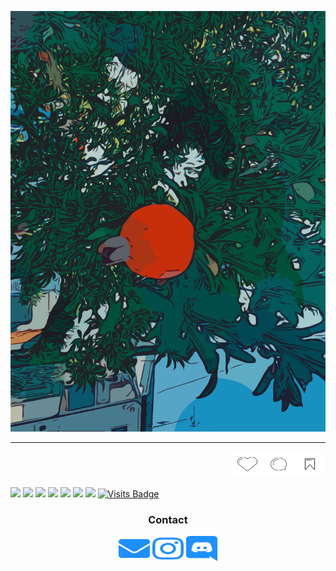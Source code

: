 <!--
**riyan-ahmed/riyan-ahmed** is a ✨ _special_ ✨ repository because its `README.md` (this file) appears on your GitHub profile.

Here are some ideas to get you started:

- 🔭 I’m currently working on ...
- 🌱 I’m currently learning ...
- 👯 I’m looking to collaborate on ...
- 🤔 I’m looking for help with ...
- 💬 Ask me about ...
- 📫 How to reach me: ...
- 😄 Pronouns: ...
- ⚡ Fun fact: ...
-->

![Tree](logos/zakurotree.svg?raw=true "Tree")


* * *

<p align="right"><img src="logos/like.svg" height="40" width="50"><img src="logos/comment.svg" height="40" width="50"><img src="logos/save.svg" height="40" width="50"></p>

![](https://img.shields.io/badge/​-Javascript-<COLOR>?style=flat&logo=javascript&logoColor=white) ![](https://img.shields.io/badge/​-Java-<COLOR>?style=flat&logo=java&logoColor=white) ![](https://img.shields.io/badge/​-Python-<COLOR>?style=flat&logo=python&logoColor=white) ![](https://img.shields.io/badge/​-VS_Code-0af?style=flat&logo=visual-studio-code&logoColor=white) ![](https://img.shields.io/badge/​-React-0af?style=flat&logo=react&logoColor=white) ![](https://img.shields.io/badge/​-Git-fa0?style=flat&logo=git&logoColor=white) ![](https://img.shields.io/badge/​-Github-fa0?style=flat&logo=github&logoColor=white) [![Visits Badge](https://badges.pufler.dev/visits/riyanah/riyanah)](https://badges.pufler.dev)


<h3 align="center">Contact</h3>
<p align="middle">
<a href="mailto:riyan.ahmed@outlook.com" target="blank"><img src="logos/envelope.svg" height="40" width="50"/></a>
<a href="https://www.instagram.com/riyan.a/" target="blank"><img src="logos/instagram.svg" height="40" width="50"/></a>
<a href="https://discord.com/users/320781028165812236" target="blank"><img src="logos/discord.svg" height="40" width="50"/></a>
</p>

